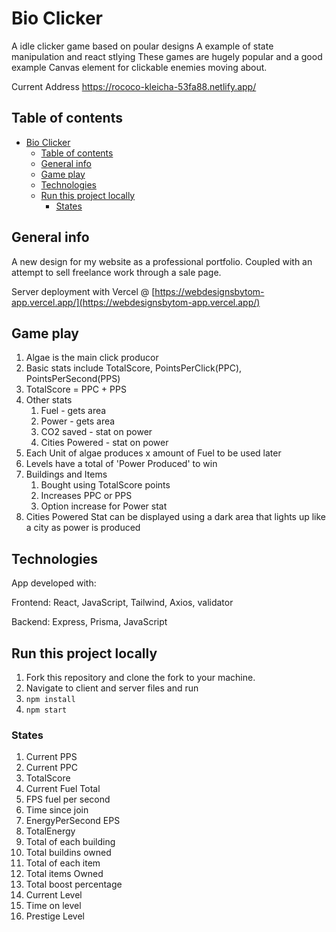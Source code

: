 # Bio Clicker

A idle clicker game based on poular designs
A example of state manipulation and react stlying
These games are hugely popular and a good example
Canvas element for clickable enemies moving about.

Current Address https://rococo-kleicha-53fa88.netlify.app/

## Table of contents

- [Bio Clicker](#bio-clicker)
  - [Table of contents](#table-of-contents)
  - [General info](#general-info)
  - [Game play](#game-play)
  - [Technologies](#technologies)
  - [Run this project locally](#run-this-project-locally)
    - [States](#states)


## General info

A new design for my website as a professional portfolio. Coupled with an attempt to sell freelance work through a sale page.

Server deployment with Vercel @ [https://webdesignsbytom-app.vercel.app/](https://webdesignsbytom-app.vercel.app/)
## Game play

1. Algae is the main click producor
2. Basic stats include TotalScore, PointsPerClick(PPC), PointsPerSecond(PPS)
3. TotalScore = PPC + PPS
4. Other stats
   1. Fuel - gets area
   2. Power - gets area
   3. CO2 saved - stat on power
   4. Cities Powered - stat on power
5. Each Unit of algae produces x amount of Fuel to be used later
6. Levels have a total of 'Power Produced' to win
7. Buildings and Items
   1. Bought using TotalScore points
   2. Increases PPC or PPS
   3. Option increase for Power stat
8. Cities Powered Stat can be displayed using a dark area that lights up like a city as power is produced

## Technologies

App developed with:

Frontend: React, JavaScript, Tailwind, Axios, validator

Backend: Express, Prisma, JavaScript

## Run this project locally

1. Fork this repository and clone the fork to your machine.
2. Navigate to client and server files and run
3. `npm install`
4. `npm start`

### States

1. Current PPS
2. Current PPC
3. TotalScore
4. Current Fuel Total
5. FPS fuel per second
6. Time since join
7. EnergyPerSecond EPS
8. TotalEnergy
9. Total of each building
10. Total buildins owned
11. Total of each item
12. Total items Owned
13. Total boost percentage
14. Current Level
15. Time on level
16. Prestige Level
